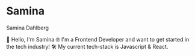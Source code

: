 # Samina
Samina Dahlberg

👋 Hello, I'm Samina
🤓 I'm a Frontend Developer and want to get started in the tech industry! 
🛠️ My current tech-stack is Javascript & React.

